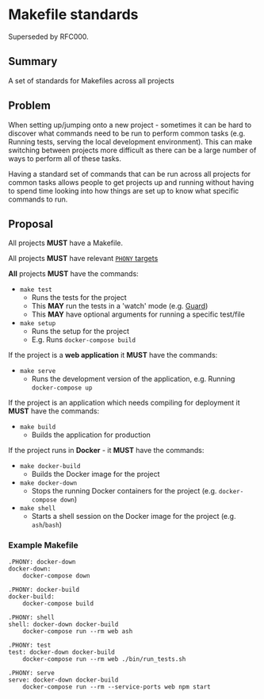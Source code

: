 # Makefile standards

Superseded by RFC000.

## Summary

A set of standards for Makefiles across all projects

## Problem

When setting up/jumping onto a new project - sometimes it can be hard to discover what commands
need to be run to perform common tasks (e.g. Running tests, serving the local development environment).
This can make switching between projects more difficult as there can be a large number of ways to perform
all of these tasks.

Having a standard set of commands that can be run across all projects for common tasks
allows people to get projects up and running without having to spend time looking into
how things are set up to know what specific commands to run.


## Proposal

All projects **MUST** have a Makefile.

All projects **MUST** have relevant [`PHONY` targets](https://www.gnu.org/software/make/manual/html_node/Phony-Targets.html)

**All** projects **MUST** have the commands:
- `make test`
  - Runs the tests for the project
  - This **MAY** run the tests in a 'watch' mode (e.g. [Guard](https://github.com/guard/guard))
  - This **MAY** have optional arguments for running a specific test/file
- `make setup`
  - Runs the setup for the project
  - E.g. Runs `docker-compose build`

If the project is a **web application** it **MUST** have the commands:
- `make serve`
  - Runs the development version of the application, e.g. Running `docker-compose up`

If the project is an application which needs compiling for deployment it **MUST** have the commands:
- `make build`
  - Builds the application for production

If the project runs in **Docker** - it **MUST** have the commands:
- `make docker-build`
  - Builds the Docker image for the project
- `make docker-down`
  - Stops the running Docker containers for the project (e.g. `docker-compose down`)
- `make shell`
  - Starts a shell session on the Docker image for the project (e.g. `ash`/`bash`)

### Example Makefile

```make
.PHONY: docker-down
docker-down:
	docker-compose down

.PHONY: docker-build
docker-build:
	docker-compose build

.PHONY: shell
shell: docker-down docker-build
	docker-compose run --rm web ash

.PHONY: test
test: docker-down docker-build
	docker-compose run --rm web ./bin/run_tests.sh

.PHONY: serve
serve: docker-down docker-build
	docker-compose run --rm --service-ports web npm start
```
